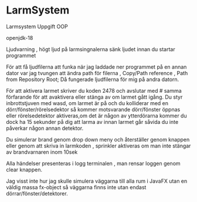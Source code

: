 # LarmSystem
Larmsystem Uppgift OOP

openjdk-18 

Ljudvarning , högt ljud på larmsingnalerna sänk ljudet innan du startar programmet

För att få ljudfilerna att funka när jag laddade ner programmet på en annan dator var jag tvungen att ändra path för filerna , 
Copy/Path reference , Path from Repository Root;
Då fungerade ljudfilerna för mig på andra datorn.


För att aktivera larmet skriver du koden 2478 och avslutar med # samma förfarande för att avaktivera eller stänga av om larmet gått igång.
Du styr inbrottstjuven med wasd, om larmet är på och du kolliderar med en dörr/fönster/rörelsedektor så kommer motsvarande dörr/fönster öppnas eller rörelsedetektor aktiveras,om det är någon av ytterdörarna kommer du dock ha 15 sekunder på dig att larma av innan larmet går såvida du inte påverkar någon annan detektor.

Du simulerar brand genom drop down meny och återställer genom knappen eller genom att skriva in larmkoden
 , sprinkler aktiveras om man inte stängar av brandvarnaren inom 10sek

Alla händelser presenteras i logg terminalen , man rensar loggen genom clear knappen.

Jag visst inte hur jag skulle  simulera väggarna till alla rum i JavaFX utan en väldig massa fx-object så väggarna finns inte utan endast  dörrar/fönster/detektorer.
